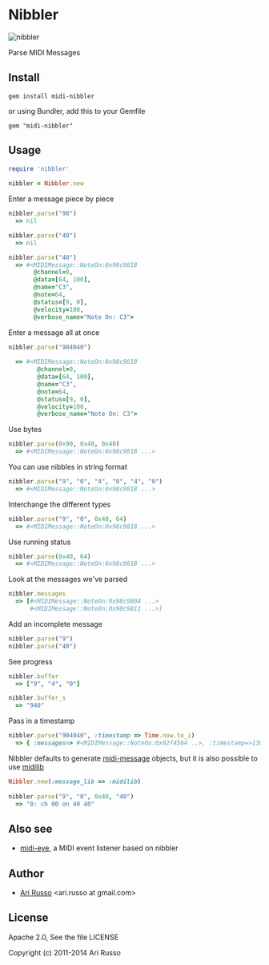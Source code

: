 # Nibbler

![nibbler](http://img17.imageshack.us/img17/1713/dogwithsynth.jpg)

Parse MIDI Messages
	
## Install

`gem install midi-nibbler`

or using Bundler, add this to your Gemfile

`gem "midi-nibbler"`

## Usage

```ruby
require 'nibbler'
  
nibbler = Nibbler.new
```

Enter a message piece by piece
  
```ruby
nibbler.parse("90")
  => nil

nibbler.parse("40")
  => nil

nibbler.parse("40")
  => #<MIDIMessage::NoteOn:0x98c9818 
       @channel=0, 
       @data=[64, 100], 
       @name="C3", 
       @note=64, 
       @status=[9, 0], 
       @velocity=100, 
       @verbose_name="Note On: C3">
```
  
Enter a message all at once
  
```ruby
nibbler.parse("904040")
  
  => #<MIDIMessage::NoteOn:0x98c9818 
        @channel=0, 
        @data=[64, 100], 
        @name="C3", 
        @note=64, 
        @status=[9, 0], 
        @velocity=100, 
        @verbose_name="Note On: C3">
```
 
Use bytes

```ruby
nibbler.parse(0x90, 0x40, 0x40)
  => #<MIDIMessage::NoteOn:0x98c9818 ...>
```

You can use nibbles in string format
 
```ruby
nibbler.parse("9", "0", "4", "0", "4", "0")
  => #<MIDIMessage::NoteOn:0x98c9818 ...>
```

Interchange the different types
  
```ruby
nibbler.parse("9", "0", 0x40, 64)
  => #<MIDIMessage::NoteOn:0x98c9818 ...>
```

Use running status

```ruby
nibbler.parse(0x40, 64)
  => #<MIDIMessage::NoteOn:0x98c9818 ...>
```

Look at the messages we've parsed
  
```ruby
nibbler.messages
  => [#<MIDIMessage::NoteOn:0x98c9804 ...>
      #<MIDIMessage::NoteOn:0x98c9811 ...>]
```

Add an incomplete message
  
```ruby
nibbler.parse("9")
nibbler.parse("40")
```

See progress

```ruby
nibbler.buffer
  => ["9", "4", "0"]

nibbler.buffer_s
  => "940"
```
  
Pass in a timestamp

```ruby
nibbler.parse("904040", :timestamp => Time.now.to_i)
  => { :messages=> #<MIDIMessage::NoteOn:0x92f4564 ..>, :timestamp=>1304488440 }
```

Nibbler defaults to generate [midi-message](http://github.com/arirusso/midi-message) objects, but it is also possible to use [midilib](https://github.com/jimm/midilib)

```ruby
Nibbler.new(:message_lib => :midilib)
  
nibbler.parse("9", "0", 0x40, "40")
  => "0: ch 00 on 40 40"
```

## Also see

* [midi-eye](http://github.com/arirusso/midi-eye), a MIDI event listener based on nibbler

## Author

* [Ari Russo](http://github.com/arirusso) <ari.russo at gmail.com>

## License

Apache 2.0, See the file LICENSE

Copyright (c) 2011-2014 Ari Russo
